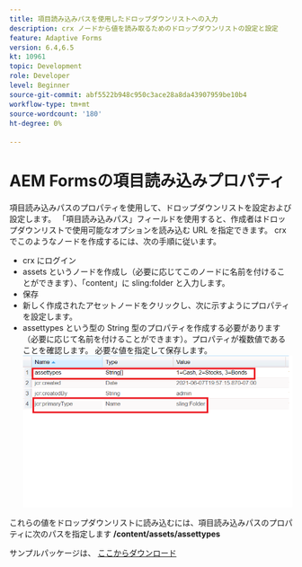 ```yaml
---
title: 項目読み込みパスを使用したドロップダウンリストへの入力
description: crx ノードから値を読み取るためのドロップダウンリストの設定と設定
feature: Adaptive Forms
version: 6.4,6.5
kt: 10961
topic: Development
role: Developer
level: Beginner
source-git-commit: abf5522b948c950c3ace28a8da43907959be10b4
workflow-type: tm+mt
source-wordcount: '180'
ht-degree: 0%

---
```


# AEM Formsの項目読み込みプロパティ

項目読み込みパスのプロパティを使用して、ドロップダウンリストを設定および設定します。
「項目読み込みパス」フィールドを使用すると、作成者はドロップダウンリストで使用可能なオプションを読み込む URL を指定できます。
crx でこのようなノードを作成するには、次の手順に従います。
* crx にログイン
* assets というノードを作成し（必要に応じてこのノードに名前を付けることができます）、「content」に sling:folder と入力します。
* 保存
* 新しく作成されたアセットノードをクリックし、次に示すようにプロパティを設定します。
* assettypes という型の String 型のプロパティを作成する必要があります（必要に応じて名前を付けることができます）。プロパティが複数値であることを確認します。 必要な値を指定して保存します。
   ![item-load-path](assets/item-load-path-crx.png)

これらの値をドロップダウンリストに読み込むには、項目読み込みパスのプロパティに次のパスを指定します  **/content/assets/assettypes**

サンプルパッケージは、 [ここからダウンロード](assets/item-load-path-package.zip)
